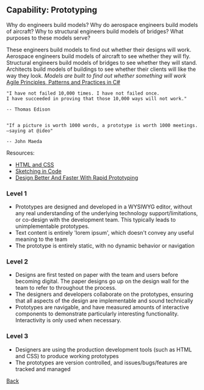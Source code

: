 ## Capability: Prototyping

Why do engineers build models? Why do aerospace engineers build models of aircraft? Why to structural engineers build models of bridges? What purposes to these models serve?

These engineers build models to find out whether their designs will work. Aerospace engineers build models of aircraft to see whether they will fly. Structural engineers build models of bridges to see whether they will stand. Architects build models of buildings to see whether their clients will like the way they look.
*Models are built to find out whether something will work*
[Agile Principles, Patterns and Practices in C#](https://books.google.com.au/books?isbn=0132797143)


```
"I have not failed 10,000 times. I have not failed once.
I have succeeded in proving that those 10,000 ways will not work."

-- Thomas Edison


"If a picture is worth 1000 words, a prototype is worth 1000 meetings.
—saying at @ideo"

-- John Maeda

```


Resources:
 - [HTML and CSS](https://www.codecademy.com/learn/web)
 - [Sketching in Code](http://alistapart.com/article/sketchingincode)
 - [Design Better And Faster With Rapid Prototyping](http://www.smashingmagazine.com/2010/06/design-better-faster-with-rapid-prototyping/)


### Level 1
 - Prototypes are designed and developed in a WYSIWYG editor, without any real understanding of the underlying technology support/limitations, or co-design with the development team. This typically leads to unimplementable prototypes. 
 - Text content is entirely 'lorem ipsum', which doesn't convey any useful meaning to the team
 - The prototype is entirely static, with no dynamic behavior or navigation

### Level 2
 - Designs are first tested on paper with the team and users before becoming digital. The paper designs go up on the design wall for the team to refer to throughout the process.
 - The designers and developers collaborate on the prototypes, ensuring that all aspects of the design are implementable and sound technically
 - Prototypes are navigable, and have measured amounts of interactive components to demonstrate particularly interesting functionality. Interactivity is only used when necessary. 

### Level 3
 - Designers are using the production development tools (such as HTML and CSS) to produce working prototypes
 - The prototypes are version controlled, and issues/bugs/features are tracked and managed



[Back](https://github.com/colugo/cautious-turtle)
